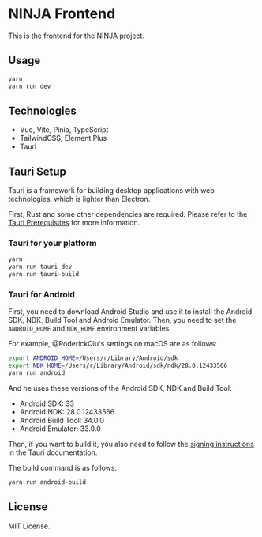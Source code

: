 # NINJA Frontend

This is the frontend for the NINJA project.

## Usage

```bash
yarn
yarn run dev
```

## Technologies

- Vue, Vite, Pinia, TypeScript
- TailwindCSS, Element Plus
- Tauri

## Tauri Setup

Tauri is a framework for building desktop applications with web technologies, which is lighter than Electron.

First, Rust and some other dependencies are required. Please refer to
the [Tauri Prerequisites](https://v1.tauri.app/v1/guides/getting-started/prerequisites/) for more information.

### Tauri for your platform

```bash
yarn
yarn run tauri dev
yarn run tauri-build
```

### Tauri for Android

First, you need to download Android Studio and use it to install the Android SDK, NDK, Build Tool and Android Emulator.
Then, you need to set the `ANDROID_HOME` and `NDK_HOME` environment variables.

For example, @RoderickQiu's settings on macOS are as follows:

```bash
export ANDROID_HOME=/Users/r/Library/Android/sdk
export NDK_HOME=/Users/r/Library/Android/sdk/ndk/28.0.12433566
yarn run android
```

And he uses these versions of the Android SDK, NDK and Build Tool:

- Android SDK: 33
- Android NDK: 28.0.12433566
- Android Build Tool: 34.0.0
- Android Emulator: 33.0.0

Then, if you want to build it, you also need to follow
the [signing instructions](https://v2.tauri.app/distribute/sign/android/) in the Tauri documentation.

The build command is as follows:

```bash
yarn run android-build
```

## License

MIT License.
